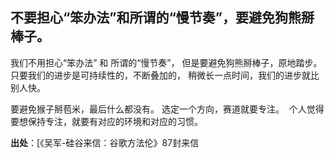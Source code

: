 ## 不要担心“笨办法”和所谓的“慢节奏”，要避免狗熊掰棒子。

我们不用担心“笨办法” 和 所谓的“慢节奏”， 但是要避免狗熊掰棒子，原地踏步。 只要我们的进步是可持续性的，不断叠加的，
稍微长一点时间，我们的进步就比别人快。

要避免猴子掰苞米，最后什么都没有。 选定一个方向，赛道就要专注。  个人觉得要想保持专注，就要有对应的环境和对应的习惯。

**出处**：[《吴军-硅谷来信：谷歌方法伦》87封来信
